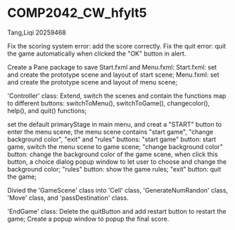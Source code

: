 # COMP2042_CW_hfylt5
Tang,Liqi 20259468

Fix the scoring system error: add the score correctly.
Fix the quit error: quit the game automatically when clicked the "OK" button in alert.

Create a Pane package to save Start.fxml and Menu.fxml:
Start.fxml: set and create the prototype scene and layout of start scene;
Menu.fxml: set and create the prototype scene and layout of menu scene;

'Controller' class: Extend, switch the scenes and contain the functions map to different buttons:
switchToMenu(), switchToGame(), changecolor(), help(), and quit() functions;

set the default primaryStage in main menu, and creat a "START" button to enter the menu scene,
the menu scene contains "start game", "change background color", "exit" and "rules" buttons:
"start game" button: start game, switch the menu scene to game scene;
"change background color" button: change the background color of the game scene, when click this button, a choice dialog popup window to let user to choose and change the background color;
"rules" button: show the game rules;
"exit" button: quit the game;

Divied the 'GameScene' class into 'Cell' class, 'GenerateNumRandon' class, 'Move' class, and 'passDestination' class.

'EndGame' class: 
Delete the quitButton and add restart button to restart the game;
Create a popup window to popup the final score.
